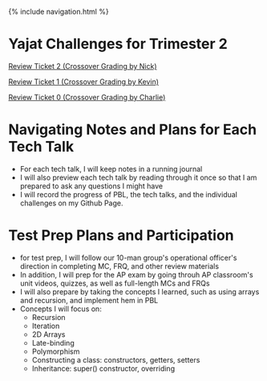 {% include navigation.html %}

# Yajat Challenges for Trimester 2

[Review Ticket 2 (Crossover Grading by Nick)](https://github.com/yajatyadav/Yajat_Challenges/issues/3)

[Review Ticket 1 (Crossover Grading by Kevin)](https://github.com/yajatyadav/Yajat_Challenges/issues/2)

[Review Ticket 0 (Crossover Grading by Charlie)](https://github.com/yajatyadav/Yajat_Challenges/issues/1#issuecomment-1067075425)

# Navigating Notes and Plans for Each Tech Talk
- For each tech talk, I will keep notes in a running journal
- I will also preview each tech talk by reading through it once so that I am prepared to ask any questions I might have
- I will record the progress of PBL, the tech talks, and the individual challenges on my Github Page.

# Test Prep Plans and Participation
- for test prep, I will follow our 10-man group's operational officer's direction in completing MC, FRQ, and other review materials
- In addition, I will prep for the AP exam by going throuh AP classroom's unit videos, quizzes, as well as full-length MCs and FRQs
- I will also prepare by taking the concepts I learned, such as using arrays and recursion, and implement hem in PBL
- Concepts I will focus on:
  - Recursion
  - Iteration
  - 2D Arrays
  - Late-binding
  - Polymorphism
  - Constructing a class: constructors, getters, setters
  - Inheritance: super() constructor, overriding


